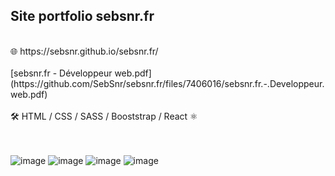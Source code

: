 ## Site portfolio sebsnr.fr
<br>
🌐 https://sebsnr.github.io/sebsnr.fr/
<br>
<br>
[sebsnr.fr - Développeur web.pdf](https://github.com/SebSnr/sebsnr.fr/files/7406016/sebsnr.fr.-.Developpeur.web.pdf)
<br>
<br>
🛠 HTML / CSS / SASS / Booststrap / React ⚛️
<br><br><br>

![image](https://user-images.githubusercontent.com/78140833/138606834-8207383c-5a4b-4c04-b213-f3480e767e27.png)
![image](https://user-images.githubusercontent.com/78140833/138606868-01eb863e-e896-41fd-836e-1e232a3117e6.png)
![image](https://user-images.githubusercontent.com/78140833/138606888-7ff3007f-7ead-4902-87e9-768dcb88ee94.png)
![image](https://user-images.githubusercontent.com/78140833/138606916-9eb12c97-2a0e-4be0-b7db-04fbf1df9d37.png)



